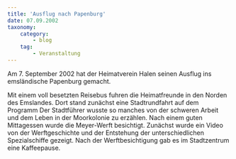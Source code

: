 ```yaml
---
title: 'Ausflug nach Papenburg'
date: 07.09.2002
taxonomy:
    category:
        - blog
    tag:
        - Veranstaltung
---
```


Am 7. September 2002 hat der Heimatverein Halen seinen Ausflug ins emsländische Papenburg gemacht.

Mit einem voll besetzten Reisebus fuhren die Heimatfreunde in den Norden des Emslandes. Dort stand zunächst eine Stadtrundfahrt auf dem Programm Der Stadtführer wusste so manches von der schweren Arbeit und dem Leben in der Moorkolonie zu erzählen. Nach einem guten Mittagessen wurde die Meyer-Werft besichtigt. Zunächst wurde ein Video von der Werftgeschichte und der Entstehung der unterschiedlichen Spezialschiffe gezeigt.
Nach der Werftbesichtigung gab es im Stadtzentrum eine Kaffeepause.
